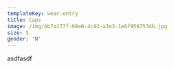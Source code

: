 ```yaml
---
templateKey: wear-entry
title: Caps
image: /img/bb7a177f-98e0-4c82-a3e3-1e6f9567534b.jpg
size: S
gender: 'N'
---
```

asdfasdf
